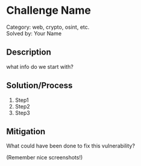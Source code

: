 # Challenge Name
Category: web, crypto, osint, etc.  
Solved by: Your Name

## Description 
what info do we start with?

## Solution/Process
1. Step1
2. Step2
3. Step3

## Mitigation
What could have been done to fix this vulnerability?

(Remember nice screenshots!)

